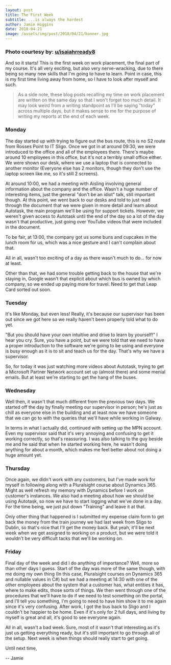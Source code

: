 ```yaml
---
layout: post
title: The First Week
subtitle: ...is always the hardest
author: Jamie Higgins
date: 2018-04-21
image: /assets/img/post/2018/04/21/banner.jpg
---
```


### Photo courtesy by: [u/isaiahrready8](https://www.reddit.com/r/battlestations/comments/55l545/my_finished_ultrawide_battlestation/)

And so it starts! This is the first week on work placement, the final part of my course. It's all very exciting, but also very nerve-wracking, due to there being so many new skills that I'm going to have to learn. Point in case, this is my first time living away from home, so I have to look after myself and such.

> As a side note, these blog posts recalling my time on work placement are written on the same day so that I won't forget too much detail. It may look weird from a writing standpoint as I'll be saying "today" across multiple days, but it makes sense to me for the purpose of writing my reports at the end of each week.

### Monday

The day started up with trying to figure out the bus route, this is no S2 route from Rosses Point to IT Sligo. Once we got in at around 09:30, we were introduced to the office and all of the employees there. There's maybe around 10 employees in this office, but it's not a terribly small office either. We were shown our desk, where we use a laptop that is connected to another monitor (Everyone else has 2 monitors, though they don't use the laptop screen like me, so it's still 2 screens).

At around 10:00, we had a meeting with Aisling involving general information about the company and the office. Wasn't a huge number of interesting items, just the general "don't be an idiot" talk, still important though. At this point, we went back to our desks and told to just read through the document that we were given in more detail and learn about Autotask, the main program we'll be using for support tickets. However, we weren't given access to Autotask until the end of the day so a lot of the day wasn't that productive, just going over YouTube videos that were included in the document.

To be fair, at 13:00, the company got us some buns and cupcakes in the lunch room for us, which was a nice gesture and I can't complain about that.

All in all, wasn't too exciting of a day as there wasn't much to do... for now at least.

Other than that, we had some trouble getting back to the house that we're staying in, Google wasn't that explicit about which bus is owned by which company, so we ended up paying more for travel. Need to get that Leap Card sorted out soon.

### Tuesday

It's like Monday, but even less! Really, it's because our supervisor has been out since we got here so we really haven't been properly told what to do yet.

"But you should have your own intuitive and drive to learn by yourself!" I hear you cry. Sure, you have a point, but we were told that we need to have a proper introduction to the software we're going to be using and everyone is busy enough as it is to sit and teach us for the day. That's why we have a supervisor.

So, for today it was just watching more videos about Autotask, trying to get a Microsoft Partner Network account set up (almost there) and some menial emails. But at least we're starting to get the hang of the buses.

### Wednesday

Well then, it wasn't that much different from the previous two days. We started off the day by finally meeting our supervisor in person; he's just as chill as everyone else in the building and at least now we have someone that we can go to with the queries that we'll have while working in Galway.

In terms in what I actually did, continued with setting up the MPN account. Even my supervisor said that it's very annoying and confusing to get it working correctly, so that's reassuring. I was also talking to the guy beside me and he said that when he started working here, he wasn't doing anything for about a month, which makes me feel better about not doing a huge amount yet.

### Thursday

Once again, we didn't work with any customers, but I've made work for myself in following along with a Pluralsight course about Dynamics 365. Might as well refresh my memory with Dynamics before I work on customer's instances. We also had a meeting about how we should be using Autotask, so now we have to start logging what we've done in a day. For the time being, we just put down "Training" and leave it at that.

Only other thing that happened is I submitted my expense claim form to get back the money from the train journey we had last week from Sligo to Dublin, so that's nice that I'll get the money back. But yeah, it'll be next week when we get assigned to working on a product, but we were told it wouldn't be very difficult tacks that we'll be working on.

### Friday

Final day of the week and did I do anything of importance? Well, more so than other days I guess. Start of the day was more of the same though, with me doing my own thing (In this case, Pluralsight courses on Dynamics 365 and nullable values in C#) but we had a meeting at 14:30 with one of the other employees about the system that a customer has, what entities it has, where to make edits, those sorts of things. We then went through one of the procedures that we'll have to do if we need to test something on the portal, and I'll tell you something, I'm going to need to have him show it to me again since it's very confusing. After work, I got the bus back to Sligo and I couldn't be happier to be home. Even if it's only for 2 full days, and living by myself is great and all, it's good to see everyone again.

All in all, wasn't a bad week. Sure, most of it wasn't that interesting as it's just us getting everything ready, but it's still important to go through all of the setup. Next week is when things should really start to get going.

Until next time,

-- Jamie